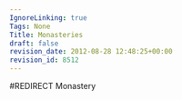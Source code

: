 ```yaml
---
IgnoreLinking: true
Tags: None
Title: Monasteries
draft: false
revision_date: 2012-08-28 12:48:25+00:00
revision_id: 8512
---
```


#REDIRECT Monastery